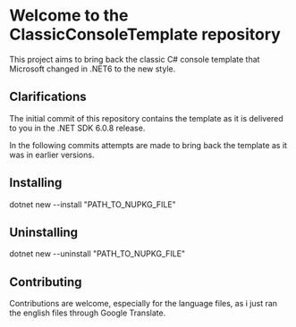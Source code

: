 # Welcome to the ClassicConsoleTemplate repository
This project aims to bring back the classic C# console template that Microsoft changed in .NET6 to the new style.

## Clarifications
The initial commit of this repository contains the template as it is delivered to you in the .NET SDK 6.0.8 release.

In the following commits attempts are made to bring back the template as it was in earlier versions.

## Installing
dotnet new --install "PATH_TO_NUPKG_FILE"

## Uninstalling
dotnet new --uninstall "PATH_TO_NUPKG_FILE"

## Contributing
Contributions are welcome, especially for the language files, as i just ran the english files through Google Translate.